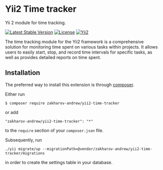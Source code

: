 # Yii2 Time tracker

Yii 2 module for time tracking. 

[![Latest Stable Version](https://poser.pugx.org/zakharov-andrew/yii2-time-tracker/v/stable)](https://packagist.org/packages/zakharov-andrew/yii2-time-tracker)
[![License](https://poser.pugx.org/zakharov-andrew/yii2-time-tracker/license)](https://packagist.org/packages/zakharov-andrew/yii2-time-tracker)
[![Yii2](https://img.shields.io/badge/Powered_by-Yii_Framework-green.svg?style=flat)](http://www.yiiframework.com/)

The time tracking module for the Yii2 framework is a comprehensive solution for monitoring time spent on various tasks within projects. It allows users to easily start, stop, and record time intervals for specific tasks, as well as provides detailed reports on time spent.

## Installation

The preferred way to install this extension is through [composer](http://getcomposer.org/download/).

Either run

```
$ composer require zakharov-andrew/yii2-time-tracker
```
or add

```
"zakharov-andrew/yii2-time-tracker": "*"
```

to the ```require``` section of your ```composer.json``` file.

Subsequently, run

```
./yii migrate/up --migrationPath=@vendor/zakharov-andrew/yii2-time-tracker/migrations
```

in order to create the settings table in your database.


